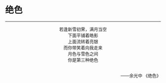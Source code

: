 # 绝色
***
<center>
若逢新雪初霁，满月当空<br>
下面平铺着皓影<br>
上面流转着亮银<br>
而你带笑着向我走来<br>
月色与雪色之间<br>
你是第三种绝色<br>
<br>
</center>
<p align="right">——余光中 《绝色》</p>
